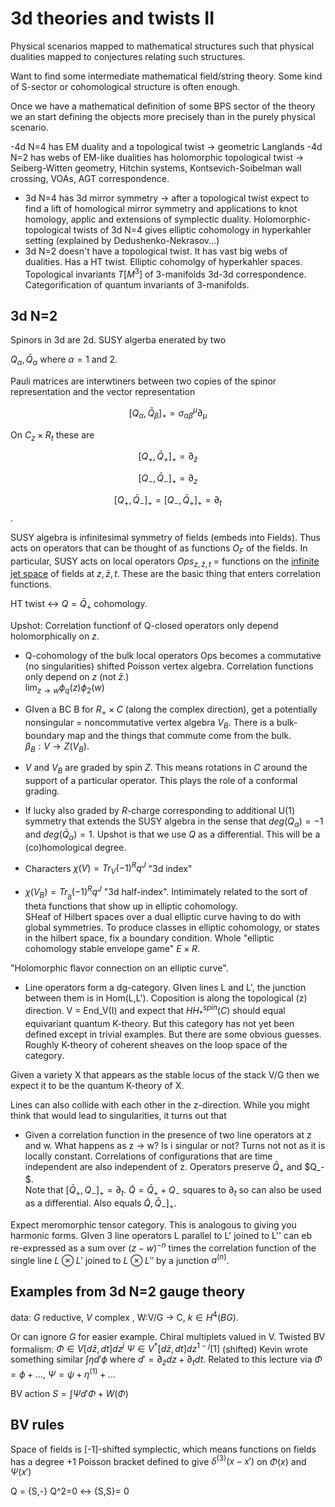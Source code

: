 # 3d theories and twists II

Physical scenarios mapped to mathematical structures such that physical dualities mapped to conjectures relating such structures. 

Want to find some intermediate mathematical field/string theory.  Some kind of S-sector or cohomological structure is often enough. 

Once we have a mathematical definition of some BPS sector of the theory we an start defining the objects more precisely than in the purely physical scenario. 


-4d N=4 has EM duality and a topological twist -> geometric Langlands 
-4d N=2 has webs of EM-like dualities has holomorphic topological twist -> Seiberg-Witten geometry, Hitchin systems, Kontsevich-Soibelman wall crossing, VOAs, AGT correspondence. 
- 3d N=4 has 3d mirror symmetry -> after a topological twist expect to find a lift of homological mirror symmetry and applications to knot homology, applic and extensions of symplectic duality.  Holomorphic-topological twists of 3d N=4 gives elliptic cohomology in hyperkahler setting (explained by Dedushenko-Nekrasov...)
- 3d N=2 doesn't have a topological twist.  It has vast big webs of dualities.  Has a HT twist.  Elliptic cohomolgy of hyperkahler spaces.  Topological invariants $T[M^3]$ of 3-manifolds 3d-3d correspondence.  Categorification of quantum invariants of 3-manifolds. 

## 3d N=2
Spinors in 3d are 2d.  SUSY algerba enerated by two  

$Q_\alpha, \bar Q_\alpha$ where $\alpha = 1$ and $2$.

Pauli matrices are interwtiners between two copies of the spinor representation and the vector representation 

$$[Q_\alpha, \bar Q_\beta]_+ = \sigma_{\alpha\beta}^\mu \partial_\mu$$

On $C_z \times R_t$ these are 

$$[Q_+, \bar Q_+]_+ = \partial_{\bar{z}} $$ 

$$[Q_-, \bar Q_-]_+ = \partial_z $$

$$[Q_+, \bar Q_-]_+ = [Q_-, \bar Q_+]_+ = \partial_t$$.

SUSY algebra is infinitesimal symmetry of fields (embeds into Fields).  Thus acts on operators that can be thought of as functions $O_F$ of the fields.
In particular, SUSY acts on local operators
$Ops_{z,\bar z,t}$ = functions on the [infinite jet space](https://en.wikipedia.org/wiki/Jet_bundle#Infinite_jet_spaces) of fields at $z,\bar z, t$.  These are the basic thing that enters correlation functions. 

HT twist <-> $Q = \bar Q_+$ cohomology.

Upshot: Correlation functionf of Q-closed operators only depend holomorphically on $z$.
- Q-cohomology of the bulk local operators Ops becomes a commutative (no singularities) shifted Poisson vertex algebra.  Correlation functions only depend on $z$ (not $\bar z$.)  
$\lim_{z\to w} \phi_q(z) \phi_2(w)$
- GIven a BC B for $R_+\times C$ (along the complex direction), get a potentially nonsingular = noncommutative vertex algebra $V_B$.  There is a bulk-boundary map and the things that commute come from the bulk.  
$\beta_B : V \to Z(V_B)$.


- $V$ and $V_B$ are graded by spin $Z$.  This means rotations in $C$ around the support of a particular operator.  This plays the role of a conformal grading.
- If lucky also graded by $R$-charge corresponding to additional U(1) symmetry that extends the SUSY algebra in the sense that $deg(Q_\alpha) = -1$ and $deg(\bar Q_\alpha) = 1$.  Upshot is that we use $Q$ as a differential.  This will be a (co)homological degree. 
- Characters $\chi(V) = Tr_V(-1)^R q^J$ "3d index"
- $\chi(V_B) = Tr_{_B} (-1)^R q^J$ "3d half-index".  Intimimately related to the sort of theta functions that show up in elliptic cohomology.  
SHeaf of Hilbert spaces over a dual elliptic curve having to do with global symmetries.  To produce classes in elliptic cohomology, or states in the hilbert space, fix a boundary condition. Whole "elliptic cohomology stable envelope game" $E\times R$. 

"Holomorphic flavor connection on an elliptic curve".

- Line operators form a dg-category.  GIven lines L and L', the junction between them is in Hom(L,L').  Coposition is along the topological (z) direction.  V = End_V(I) and expect that 
$HH_*^{spin}(C)$ should equal equivariant quantum K-theory. But this category has not yet been defined except in trivial examples.  But there are some obvious guesses.  Roughly K-theory of coherent sheaves on the loop space of the category. 

Given a variety X that appears as the stable locus of the stack V/G then we expect it to be the quantum K-theory of X. 

Lines can also collide with each other in the z-direction.  While you might think that would lead to singularities, it turns out that 

- Given a correlation function in the presence of two line operators at z and w.  What happens as z -> w?  Is i singular or not? Turns not not as it is locally constant.  Correlations of configurations that are time independent are also independent of z.  Operators preserve 
$\bar Q_+$ and $Q_- $.  
Note that $[\bar Q_+,Q_-]_+ = \partial_t$. $\tilde Q = \bar Q_+ + Q_-$ squares to $\partial_t$ so can also be used as a differential. 
Also equals $\tilde Q,\bar Q_-]_+$.  

Expect meromorphic tensor category.  This is analogous to giving you harmonic forms.  GIven 3 line operators L parallel to L' joined to L'' can eb re-expressed as a sum over $(z-w)^{-n}$ times the correlation function of the single line $L\otimes L'$ joined to $L\otimes L''$ by a junction $a^{(n)}$.

## Examples from 3d N=2 gauge theory

data: $G$ reductive, $V$ complex , W:V/G -> C, $k\in H^4(BG)$.

Or can ignore $G$ for easier example.  Chiral multiplets valued in V.  Twisted BV formalism: $\Phi \in V[d\bar z, dt] dz^j$
$\Psi \in V^*[d\bar z,dt] dz^{1-j}[1]$ (shifted)
Kevin wrote something similar $\int \eta d'\phi$ where $d' = \partial_{\bar z} dz + \partial_t dt$. Related to this lecture via 
$\Phi = \phi + ...$, $\Psi = \psi + \eta^{(1)} + ...$

BV action $S = \int \Psi d' \Phi + W(\Phi)$ 

## BV rules
Space of fields is  [-1]-shifted symplectic, which means functions on fields has a degree +1 Poisson bracket defined to give $\delta^{(3)}(x-x')$ on $\Phi(x)$ and $\Psi(x')$

Q = {S,-}
Q^2=0 <-> {S,S}= 0